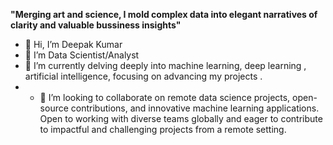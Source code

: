  <b>"Merging art and science, I mold complex data into elegant narratives of clarity and valuable bussiness insights"</b>

- 👋 Hi, I’m Deepak Kumar
- 👀 I’m Data Scientist/Analyst
- 🌱 I’m currently delving deeply into machine learning, deep learning , artificial intelligence, focusing on advancing my projects .
- - 💞️ I’m looking to collaborate on remote data science projects, open-source contributions, and innovative machine learning applications.
       Open to working with diverse teams globally and eager to contribute to 
       impactful and challenging projects from a remote setting.

